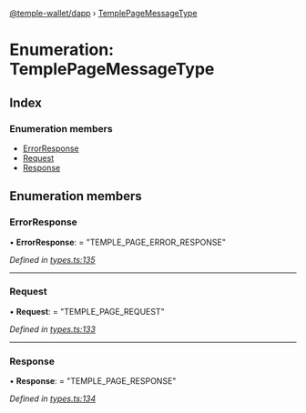 [@temple-wallet/dapp](../README.md) › [TemplePageMessageType](templepagemessagetype.md)

# Enumeration: TemplePageMessageType

## Index

### Enumeration members

* [ErrorResponse](templepagemessagetype.md#errorresponse)
* [Request](templepagemessagetype.md#request)
* [Response](templepagemessagetype.md#response)

## Enumeration members

###  ErrorResponse

• **ErrorResponse**: = "TEMPLE_PAGE_ERROR_RESPONSE"

*Defined in [types.ts:135](https://github.com/madfish-solutions/templewallet-dapp/blob/e5aeb37/src/types.ts#L135)*

___

###  Request

• **Request**: = "TEMPLE_PAGE_REQUEST"

*Defined in [types.ts:133](https://github.com/madfish-solutions/templewallet-dapp/blob/e5aeb37/src/types.ts#L133)*

___

###  Response

• **Response**: = "TEMPLE_PAGE_RESPONSE"

*Defined in [types.ts:134](https://github.com/madfish-solutions/templewallet-dapp/blob/e5aeb37/src/types.ts#L134)*
